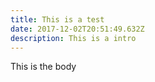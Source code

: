 ```yaml
---
title: This is a test
date: 2017-12-02T20:51:49.632Z
description: This is a intro
---
```

This is the body
